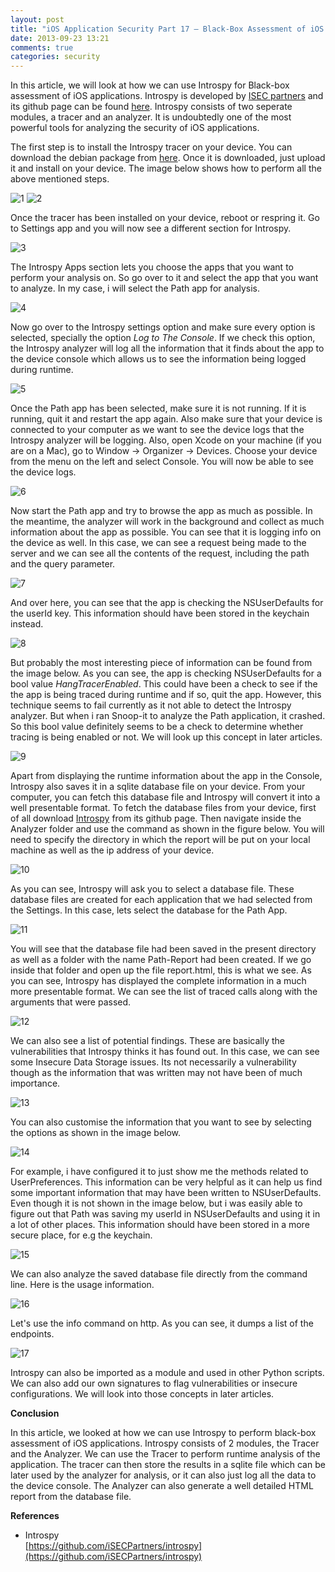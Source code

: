```yaml
---
layout: post
title: "iOS Application Security Part 17 – Black-Box Assessment of iOS Applications using INTROSPY"
date: 2013-09-23 13:21
comments: true
categories: security
---
```


In this article, we will look at how we can use Introspy for Black-box assessment of iOS applications. Introspy is developed by [ISEC partners](https://www.isecpartners.com/) and its github page can be found [here](https://github.com/iSECPartners/introspy). Introspy consists of two seperate modules, a tracer and an analyzer. It is undoubtedly one of the most powerful tools for analyzing the security of iOS applications.

The first step is to install the Introspy tracer on your device. You can download the debian package from [here](https://www.dropbox.com/s/z5cwqk5wti3zsvd/com.isecpartners.introspy-v0.3-iOS_6.1.deb?dl=1). Once it is downloaded, just upload it and install on your device. The image below shows how to perform all the above mentioned steps.

<!-- more -->

![1]({{site.baseurl}}/images/posts/ios17/1.png) ![2]({{site.baseurl}}/images/posts/ios17/2.png)

Once the tracer has been installed on your device, reboot or respring it. Go to Settings app and you will now see a different section for Introspy.

![3]({{site.baseurl}}/images/posts/ios17/3.PNG)

The Introspy Apps section lets you choose the apps that you want to perform your analysis on. So go over to it and select the app that you want to analyze. In my case, i will select the Path app for analysis.

![4]({{site.baseurl}}/images/posts/ios17/4.PNG)

Now go over to the Introspy settings option and make sure every option is selected, specially the option _Log to The Console_. If we check this option, the Introspy analyzer will log all the information that it finds about the app to the device console which allows us to see the information being logged during runtime.

![5]({{site.baseurl}}/images/posts/ios17/5.PNG)

Once the Path app has been selected, make sure it is not running. If it is running, quit it and restart the app again. Also make sure that your device is connected to your computer as we want to see the device logs that the Introspy analyzer will be logging. Also, open Xcode on your machine (if you are on a Mac), go to Window -> Organizer -> Devices. Choose your device from the menu on the left and select Console. You will now be able to see the device logs.

![6]({{site.baseurl}}/images/posts/ios17/6.png)

Now start the Path app and try to browse the app as much as possible. In the meantime, the analyzer will work in the background and collect as much information about the app as possible. You can see that it is logging info on the device as well. In this case, we can see a request being made to the server and we can see all the contents of the request, including the path and the query parameter.

![7]({{site.baseurl}}/images/posts/ios17/7.png)

And over here, you can see that the app is checking the NSUserDefaults for the userId key. This information should have been stored in the keychain instead.

![8]({{site.baseurl}}/images/posts/ios17/8.png)

But probably the most interesting piece of information can be found from the image below. As you can see, the app is checking NSUserDefaults for a bool value _HangTracerEnabled_. This could have been a check to see if the the app is being traced during runtime and if so, quit the app. However, this technique seems to fail currently as it not able to detect the Introspy analyzer. But when i ran Snoop-it to analyze the Path application, it crashed. So this bool value definitely seems to be a check to determine whether tracing is being enabled or not. We will look up this concept in later articles.

![9]({{site.baseurl}}/images/posts/ios17/9.png)

Apart from displaying the runtime information about the app in the Console, Introspy also saves it in a sqlite database file on your device. From your computer, you can fetch this database file and Introspy will convert it into a well presentable format. To fetch the database files from your device, first of all download [Introspy](https://github.com/iSECPartners/introspy/archive/master.zip) from its github page. Then navigate inside the Analyzer folder and use the command as shown in the figure below. You will need to specify the directory in which the report will be put on your local machine as well as the ip address of your device.

![10]({{site.baseurl}}/images/posts/ios17/10.png)

As you can see, Introspy will ask you to select a database file. These database files are created for each application that we had selected from the Settings. In this case, lets select the database for the Path App.

![11]({{site.baseurl}}/images/posts/ios17/11.png)

You will see that the database file had been saved in the present directory as well as a folder with the name Path-Report had been created. If we go inside that folder and open up the file report.html, this is what we see. As you can see, Introspy has displayed the complete information in a much more presentable format. We can see the list of traced calls along with the arguments that were passed.

![12]({{site.baseurl}}/images/posts/ios17/12.png)

We can also see a list of potential findings. These are basically the vulnerabilities that Introspy thinks it has found out. In this case, we can see some Insecure Data Storage issues. Its not necessarily a vulnerability though as the information that was written may not have been of much importance.

![13]({{site.baseurl}}/images/posts/ios17/13.png)

You can also customise the information that you want to see by selecting the options as shown in the image below.

![14]({{site.baseurl}}/images/posts/ios17/14.png)

For example, i have configured it to just show me the methods related to UserPreferences. This information can be very helpful as it can help us find some important information that may have been written to NSUserDefaults. Even though it is not shown in the image below, but i was easily able to figure out that Path was saving my userId in NSUserDefaults and using it in a lot of other places. This information should have been stored in a more secure place, for e.g the keychain.

![15]({{site.baseurl}}/images/posts/ios17/15.png)

We can also analyze the saved database file directly from the command line. Here is the usage information.

![16]({{site.baseurl}}/images/posts/ios17/16.png)

Let's use the info command on http. As you can see, it dumps a list of the endpoints.

![17]({{site.baseurl}}/images/posts/ios17/17.png)

Introspy can also be imported as a module and used in other Python scripts. We can also add our own signatures to flag vulnerabilities or insecure configurations. We will look into those concepts in later articles.

**Conclusion**

In this article, we looked at how we can use Introspy to perform black-box assessment of iOS applications. Introspy consists of 2 modules, the Tracer and the Analyzer. We can use the Tracer to perform runtime analysis of the application. The tracer can then store the results in a sqlite file which can be later used by the analyzer for analysis, or it can also just log all the data to the device console. The Analyzer can also generate a well detailed HTML report from the database file.

**References**

*   Introspy  
    [https://github.com/iSECPartners/introspy](https://github.com/iSECPartners/introspy)